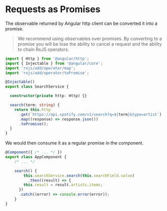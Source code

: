 # Requests as Promises

The observable returned by Angular http client can be converted it into a promise.

> We recommend using observables over promises. By converting to a promise you will be lose the ability to cancel a request and the ability to chain RxJS operators.

```typescript
import { Http } from '@angular/http';
import { Injectable } from '@angular/core';
import 'rxjs/add/operator/map';
import 'rxjs/add/operator/toPromise';

@Injectable()
export class SearchService {

  constructor(private http: Http) {}

  search(term: string) {
    return this.http
      .get(`https://api.spotify.com/v1/search?q=${term}&type=artist`)
      .map((response) => response.json())
      .toPromise();
  }
}
```

We would then consume it as a regular promise in the component.

```typescript
@Component({ /* ... */ })
export class AppComponent {
    /* ... */

    search() {
        this.searchService.search(this.searchField.value)
          .then((result) => {
        this.result = result.artists.items;
      })
      .catch((error) => console.error(error));
    }
}
```

